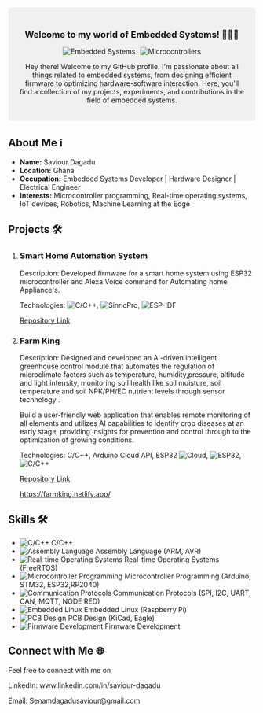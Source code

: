 <div style="background-color: #f0f0f0; padding: 20px; border-radius: 5px; margin-bottom: 20px;">
    <h2 style="text-align: center; font-size: 18px;">Welcome to my world of Embedded Systems! 👨‍💻🚀</h2>
    <div style="display: flex; justify-content: center;">
        <div style="margin-right: 10px;">
            <img src="https://img.shields.io/badge/Embedded-Systems-orange" alt="Embedded Systems">
        </div>
        <div>
            <img src="https://img.shields.io/badge/Microcontrollers-Expert-brightgreen" alt="Microcontrollers">
        </div>
    </div>
    <p style="text-align: center;">Hey there! Welcome to my GitHub profile. I'm passionate about all things related to embedded systems, from designing efficient firmware to optimizing hardware-software interaction. Here, you'll find a collection of my projects, experiments, and contributions in the field of embedded systems.</p>
</div>

<h2>About Me ℹ️</h2>
<ul>
    <li><strong>Name:</strong> Saviour Dagadu</li>
    <li><strong>Location:</strong> Ghana</li>
    <li><strong>Occupation:</strong> Embedded Systems Developer | Hardware Designer | Electrical Engineer</li>
    <li><strong>Interests:</strong> Microcontroller programming, Real-time operating systems, IoT devices, Robotics, Machine Learning at the Edge</li>
</ul>

<h2>Projects 🛠️</h2>
<ol>
    <li>
        <h3>Smart Home Automation System</h3>
        <p>Description: Developed firmware for a smart home system using ESP32 microcontroller and Alexa Voice command for Automating home Appliance's.</p>
        <p>Technologies: <img src="https://img.shields.io/badge/C/C++-intermediate-blue" alt="C/C++">, <img src="https://img.shields.io/badge/SinricPro-intermediate-blue" alt="SinricPro">, <img src="https://img.shields.io/badge/ESP--IDF-intermediate-blue" alt="ESP-IDF">
        <p><a href="#">Repository Link</a></p>
    </li>
    <li>
        <h3>Farm King</h3>
        <p>Description: Designed and developed an AI-driven intelligent greenhouse control module that automates the regulation of microclimate factors such as temperature, humidity,pressure, altitude and light intensity, monitoring soil health like soil moisture, soil temperature and soil NPK/PH/EC nutrient levels through sensor technology .</p>
        <p>Build a user-friendly web application that enables remote monitoring of all elements and utilizes AI capabilities to identify crop diseases at an early stage, providing insights for prevention and control through to the optimization of growing conditions.</p>
        <p>Technologies: C/C++, Arduino Cloud API, ESP32 <img src="https://img.shields.io/badge/ArduinoCloud-Advance-green" alt="Cloud">,
            <img src="https://img.shields.io/badge/ESP32-Advanced-green" alt="ESP32">, <img src="https://img.shields.io/badge/C/C++-Intermediate-green" alt="C/C++"></p>
        <p><a href="#">Repository Link</a></p>
         <p><a href="#">https://farmking.netlify.app/</a></p>
    </li>
</ol>

<h2>Skills 🛠️</h2>
<ul>
    <li><img src="https://img.shields.io/badge/C%2FC++-Expert-blue" alt="C/C++"> C/C++</li>
    <li><img src="https://img.shields.io/badge/Assembly%20Language-intermediate-yellow" alt="Assembly Language"> Assembly Language (ARM, AVR)</li>
    <li><img src="https://img.shields.io/badge/Real--time%20Operating%20Systems-intermediate-yellow" alt="Real-time Operating Systems"> Real-time Operating Systems (FreeRTOS)</li>
    <li><img src="https://img.shields.io/badge/Microcontroller%20Programming-Expert-green" alt="Microcontroller Programming"> Microcontroller Programming (Arduino, STM32, ESP32,RP2040)</li>
    <li><img src="https://img.shields.io/badge/Communication%20Protocols-intermediate-yellow" alt="Communication Protocols"> Communication Protocols (SPI, I2C, UART, CAN, MQTT, NODE RED)</li>
    <li><img src="https://img.shields.io/badge/Embedded%20Linux-Intermediate-orange" alt="Embedded Linux"> Embedded Linux (Raspberry Pi)</li>
    <li><img src="https://img.shields.io/badge/PCB%20Design-Intermediate-orange" alt="PCB Design"> PCB Design (KiCad, Eagle)</li>
    <li><img src="https://img.shields.io/badge/Firmware%20Development-intermediate-yellow" alt="Firmware Development"> Firmware Development</li>
</ul>

<h2>Connect with Me 🌐</h2>
<p>Feel free to connect with me on </p>
<p>LinkedIn: www.linkedin.com/in/saviour-dagadu</p> 
<p>Email: Senamdagadusaviour@gmail.com</p>
<ul>
